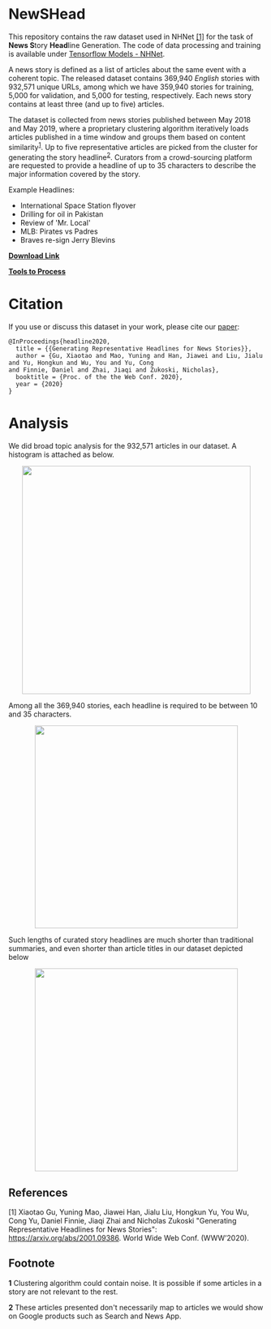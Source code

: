 # NewSHead
This repository contains the raw dataset used in NHNet [[1]](#1) for the task of **News S**tory **Head**line Generation. The code of data processing and training is available under [Tensorflow Models - NHNet](https://github.com/tensorflow/models/tree/master/official/projects/nhnet).

A news story is defined as a list of articles about the same event with a coherent topic. The released dataset contains 369,940 *English* stories with 932,571 unique URLs, among which we have 359,940 stories for training, 5,000 for validation, and 5,000 for testing, respectively. Each news story contains at least three (and up to five) articles.

The dataset is collected from news stories published between May 2018 and May 2019, where a proprietary clustering algorithm iteratively loads articles published in a time window and groups them based on content similarity<sup id="a1">[1](#f1)</sup>. Up to five representative articles are picked from the cluster for generating the story headline<sup id="a1">[2](#f2)</sup>. Curators from a crowd-sourcing platform are requested to provide a headline of up to 35 characters to describe the major information covered by the story. 

Example Headlines:

* International Space Station flyover
* Drilling for oil in Pakistan
* Review of 'Mr. Local'
* MLB: Pirates vs Padres
* Braves re-sign Jerry Blevins

**[Download Link](https://github.com/google-research-datasets/NewSHead/releases/tag/v1.0)**

**[Tools to Process](https://github.com/tensorflow/models/tree/master/official/projects/nhnet#dataset)**

# Citation
If you use or discuss this dataset in your work, please cite our [paper](https://arxiv.org/abs/2001.09386):
```
@InProceedings{headline2020,
  title = {{Generating Representative Headlines for News Stories}},
  author = {Gu, Xiaotao and Mao, Yuning and Han, Jiawei and Liu, Jialu and Yu, Hongkun and Wu, You and Yu, Cong
and Finnie, Daniel and Zhai, Jiaqi and Zukoski, Nicholas},
  booktitle = {Proc. of the the Web Conf. 2020},
  year = {2020}
}
```

# Analysis
We did broad topic analysis for the 932,571 articles in our dataset. A histogram is attached as below.
<p align="center">
<img src="/images/article_topic_distribution.png" width="450">
</p>

Among all the 369,940 stories, each headline is required to be between 10 and 35 characters.
<p align="center">
<img src="/images/story_headline_length.png" width="400">
</p>

Such lengths of curated story headlines are much shorter than traditional summaries, and even shorter than
article titles in our dataset depicted below
<p align="center">
<img src="/images/article_title_length.png" width="400">
</p>

## References

<a id="1">[1]</a> Xiaotao Gu, Yuning Mao, Jiawei Han, Jialu Liu, Hongkun Yu, You Wu, Cong
Yu, Daniel Finnie, Jiaqi Zhai and Nicholas Zukoski "Generating
Representative Headlines for News Stories": https://arxiv.org/abs/2001.09386.
World Wide Web Conf. (WWW’2020).

## Footnote
<b id="f1">1</b> Clustering algorithm could contain noise. It is possible if some articles in a story are not relevant to the rest.

<b id="f2">2</b> These articles presented don't necessarily map to articles we would show on Google products such as Search and News App.
